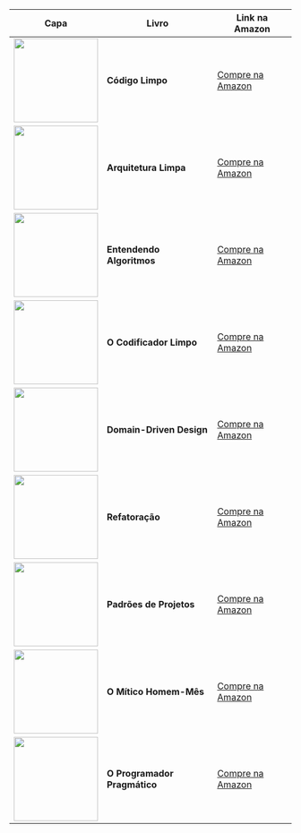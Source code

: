 | Capa                                                                                                        | Livro                        | Link na Amazon                  |
|------------------------------------------------------------------------------------------------------------|------------------------------|---------------------------------|
| <img src="https://m.media-amazon.com/images/I/71dH97FwGbL._SL1500_.jpg" width="150"> | **Código Limpo**             | [Compre na Amazon](https://amzn.to/3SqbRZW) |
| <img src="https://m.media-amazon.com/images/I/815d9tE7jSL._SL1500_.jpg" width="150"> | **Arquitetura Limpa**        | [Compre na Amazon](https://amzn.to/3FJQzyY) |
| <img src="https://m.media-amazon.com/images/I/71Vkg7GfPFL._SL1296_.jpg" width="150"> | **Entendendo Algoritmos**    | [Compre na Amazon](https://amzn.to/3QmWQFU) |
| <img src="https://m.media-amazon.com/images/I/91lBONZ4tAL._SL1500_.jpg" width="150"> | **O Codificador Limpo**      | [Compre na Amazon](https://amzn.to/3slZSlJ) |
| <img src="https://m.media-amazon.com/images/I/61aIS4n2jZL._SL1000_.jpg" width="150"> | **Domain-Driven Design**     | [Compre na Amazon](https://amzn.to/3QGPBde) |
| <img src="https://m.media-amazon.com/images/I/81sTm5M7wjL._SL1500_.jpg" width="150"> | **Refatoração**              | [Compre na Amazon](https://amzn.to/3tVcctr) |
| <img src="https://m.media-amazon.com/images/I/81RXMnEXrdL._SL1500_.jpg" width="150"> | **Padrões de Projetos**      | [Compre na Amazon](https://amzn.to/3QpNg4R) |
| <img src="https://m.media-amazon.com/images/I/71HNGP3tJbL._SL1428_.jpg" width="150"> | **O Mítico Homem-Mês**       | [Compre na Amazon](https://amzn.to/46WXZLk) |
| <img src="https://m.media-amazon.com/images/I/61hewOW+8zL._SL1500_.jpg" width="150"> | **O Programador Pragmático** | [Compre na Amazon](https://amzn.to/49mXtIg) |
